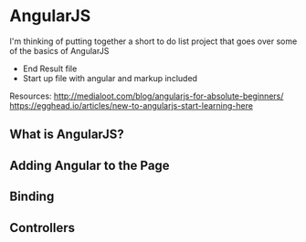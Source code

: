 # AngularJS

I'm thinking of putting together a short to do list project that goes over some of the basics of AngularJS

- End Result file
- Start up file with angular and markup included

Resources:
http://medialoot.com/blog/angularjs-for-absolute-beginners/
https://egghead.io/articles/new-to-angularjs-start-learning-here

## What is AngularJS?

## Adding Angular to the Page

## Binding

## Controllers